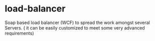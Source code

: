 # load-balancer
Soap based load balancer (WCF) to spread the work amongst several Servers. ( it can be easily customized to meet some very advanced requirements)

